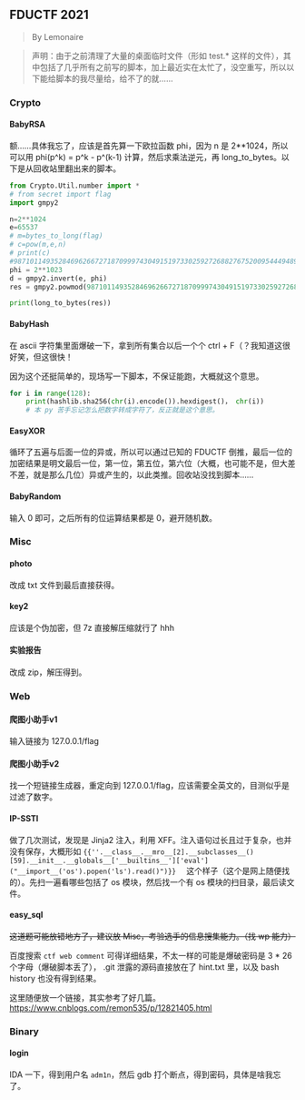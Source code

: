 ## FDUCTF 2021

> By Lemonaire

> 声明：由于之前清理了大量的桌面临时文件（形如 test.* 这样的文件），其中包括了几乎所有之前写的脚本，加上最近实在太忙了，没空重写，所以以下能给脚本的我尽量给，给不了的就……
>

### Crypto

#### BabyRSA

额……具体我忘了，应该是首先算一下欧拉函数 phi，因为 n 是 2**1024，所以可以用 phi(p^k) = p^k - p^(k-1) 计算，然后求乘法逆元，再 long_to_bytes。以下是从回收站里翻出来的脚本。

```python
from Crypto.Util.number import *
# from secret import flag
import gmpy2

n=2**1024
e=65537
# m=bytes_to_long(flag)
# c=pow(m,e,n)
# print(c)
#98710114935284696266727187099974304915197330259272688276752009544494890794011845947207535135621221728554983292075279363326530470887005280108304064858795643910517493912505786063549355563638508775960293670872216617616553808345157867436238066114955363541580189011576137409639942086089783269849382676031779988861
phi = 2**1023
d = gmpy2.invert(e, phi)
res = gmpy2.powmod(98710114935284696266727187099974304915197330259272688276752009544494890794011845947207535135621221728554983292075279363326530470887005280108304064858795643910517493912505786063549355563638508775960293670872216617616553808345157867436238066114955363541580189011576137409639942086089783269849382676031779988861,d,n)

print(long_to_bytes(res))
```

#### BabyHash

在 ascii 字符集里面爆破一下，拿到所有集合以后一个个 ctrl + F（？我知道这很好笑，但这很快！

因为这个还挺简单的，现场写一下脚本，不保证能跑，大概就这个意思。

```python
for i in range(128):
	print(hashlib.sha256(chr(i).encode()).hexdigest()， chr(i))
    # 本 py 苦手忘记怎么把数字转成字符了，反正就是这个意思。
```

#### EasyXOR

循环了五遍与后面一位的异或，所以可以通过已知的 FDUCTF 倒推，最后一位的加密结果是明文最后一位，第一位，第五位，第六位（大概，也可能不是，但大差不差，就是那么几位）异或产生的，以此类推。回收站没找到脚本……

#### BabyRandom

输入 0 即可，之后所有的位运算结果都是 0，避开随机数。



### Misc

#### photo

改成 txt 文件到最后直接获得。

#### key2

应该是个伪加密，但 7z 直接解压缩就行了 hhh

#### 实验报告

改成 zip，解压得到。



### Web

#### 爬图小助手v1

输入链接为 127.0.0.1/flag

#### 爬图小助手v2

找一个短链接生成器，重定向到 127.0.0.1/flag，应该需要全英文的，目测似乎是过滤了数字。

#### IP-SSTI

做了几次测试，发现是 Jinja2 注入，利用 XFF。注入语句过长且过于复杂，也并没有保存，大概形如 `{{''.__class__.__mro__[2].__subclasses__()[59].__init__.__globals__['__builtins__']['eval']("__import__('os').popen('ls').read()")}}  ` 这个样子（这个是网上随便找的）。先扫一遍看哪些包括了 os 模块，然后找一个有 os 模块的扫目录，最后读文件。

#### easy_sql

~~这道题可能放错地方了，建议放 Misc，考验选手的信息搜集能力。（找 wp 能力）~~

百度搜索 `ctf web comment` 可得详细结果，不太一样的可能是爆破密码是 3 * 26 个字母（爆破脚本丢了）， .git 泄露的源码直接放在了 hint.txt 里，以及 bash history 也没有得到结果。

这里随便放一个链接，其实参考了好几篇。https://www.cnblogs.com/remon535/p/12821405.html



### Binary

#### login

IDA 一下，得到用户名 `adm1n`，然后 gdb 打个断点，得到密码，具体是啥我忘了。